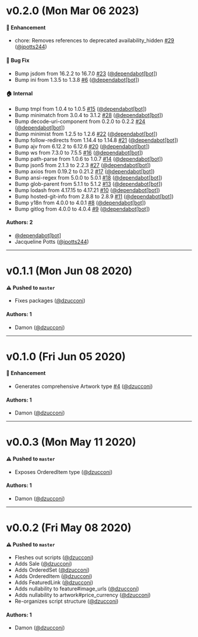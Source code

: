 # v0.2.0 (Mon Mar 06 2023)

#### 🚀  Enhancement

- chore: Removes references to deprecated availability_hidden [#29](https://github.com/artsy/quartz/pull/29) ([@jpotts244](https://github.com/jpotts244))

#### 🐛  Bug Fix

- Bump jsdom from 16.2.2 to 16.7.0 [#23](https://github.com/artsy/quartz/pull/23) ([@dependabot[bot]](https://github.com/dependabot[bot]))
- Bump ini from 1.3.5 to 1.3.8 [#6](https://github.com/artsy/quartz/pull/6) ([@dependabot[bot]](https://github.com/dependabot[bot]))

#### 🏠  Internal

- Bump tmpl from 1.0.4 to 1.0.5 [#15](https://github.com/artsy/quartz/pull/15) ([@dependabot[bot]](https://github.com/dependabot[bot]))
- Bump minimatch from 3.0.4 to 3.1.2 [#28](https://github.com/artsy/quartz/pull/28) ([@dependabot[bot]](https://github.com/dependabot[bot]))
- Bump decode-uri-component from 0.2.0 to 0.2.2 [#24](https://github.com/artsy/quartz/pull/24) ([@dependabot[bot]](https://github.com/dependabot[bot]))
- Bump minimist from 1.2.5 to 1.2.6 [#22](https://github.com/artsy/quartz/pull/22) ([@dependabot[bot]](https://github.com/dependabot[bot]))
- Bump follow-redirects from 1.14.4 to 1.14.8 [#21](https://github.com/artsy/quartz/pull/21) ([@dependabot[bot]](https://github.com/dependabot[bot]))
- Bump ajv from 6.12.2 to 6.12.6 [#20](https://github.com/artsy/quartz/pull/20) ([@dependabot[bot]](https://github.com/dependabot[bot]))
- Bump ws from 7.3.0 to 7.5.5 [#16](https://github.com/artsy/quartz/pull/16) ([@dependabot[bot]](https://github.com/dependabot[bot]))
- Bump path-parse from 1.0.6 to 1.0.7 [#14](https://github.com/artsy/quartz/pull/14) ([@dependabot[bot]](https://github.com/dependabot[bot]))
- Bump json5 from 2.1.3 to 2.2.3 [#27](https://github.com/artsy/quartz/pull/27) ([@dependabot[bot]](https://github.com/dependabot[bot]))
- Bump axios from 0.19.2 to 0.21.2 [#17](https://github.com/artsy/quartz/pull/17) ([@dependabot[bot]](https://github.com/dependabot[bot]))
- Bump ansi-regex from 5.0.0 to 5.0.1 [#18](https://github.com/artsy/quartz/pull/18) ([@dependabot[bot]](https://github.com/dependabot[bot]))
- Bump glob-parent from 5.1.1 to 5.1.2 [#13](https://github.com/artsy/quartz/pull/13) ([@dependabot[bot]](https://github.com/dependabot[bot]))
- Bump lodash from 4.17.15 to 4.17.21 [#10](https://github.com/artsy/quartz/pull/10) ([@dependabot[bot]](https://github.com/dependabot[bot]))
- Bump hosted-git-info from 2.8.8 to 2.8.9 [#11](https://github.com/artsy/quartz/pull/11) ([@dependabot[bot]](https://github.com/dependabot[bot]))
- Bump y18n from 4.0.0 to 4.0.1 [#8](https://github.com/artsy/quartz/pull/8) ([@dependabot[bot]](https://github.com/dependabot[bot]))
- Bump gitlog from 4.0.0 to 4.0.4 [#9](https://github.com/artsy/quartz/pull/9) ([@dependabot[bot]](https://github.com/dependabot[bot]))

#### Authors: 2

- [@dependabot[bot]](https://github.com/dependabot[bot])
- Jacqueline Potts ([@jpotts244](https://github.com/jpotts244))

---

# v0.1.1 (Mon Jun 08 2020)

#### ⚠️  Pushed to `master`

- Fixes packages ([@dzucconi](https://github.com/dzucconi))

#### Authors: 1

- Damon ([@dzucconi](https://github.com/dzucconi))

---

# v0.1.0 (Fri Jun 05 2020)

#### 🚀  Enhancement

- Generates comprehensive Artwork type [#4](https://github.com/artsy/quartz/pull/4) ([@dzucconi](https://github.com/dzucconi))

#### Authors: 1

- Damon ([@dzucconi](https://github.com/dzucconi))

---

# v0.0.3 (Mon May 11 2020)

#### ⚠️  Pushed to `master`

- Exposes OrderedItem type ([@dzucconi](https://github.com/dzucconi))

#### Authors: 1

- Damon ([@dzucconi](https://github.com/dzucconi))

---

# v0.0.2 (Fri May 08 2020)

#### ⚠️  Pushed to `master`

- Fleshes out scripts ([@dzucconi](https://github.com/dzucconi))
- Adds Sale ([@dzucconi](https://github.com/dzucconi))
- Adds OrderedSet ([@dzucconi](https://github.com/dzucconi))
- Adds OrderedItem ([@dzucconi](https://github.com/dzucconi))
- Adds FeaturedLink ([@dzucconi](https://github.com/dzucconi))
- Adds nullability to feature#image_urls ([@dzucconi](https://github.com/dzucconi))
- Adds nullability to artwork#price_currency ([@dzucconi](https://github.com/dzucconi))
- Re-organizes script structure ([@dzucconi](https://github.com/dzucconi))

#### Authors: 1

- Damon ([@dzucconi](https://github.com/dzucconi))